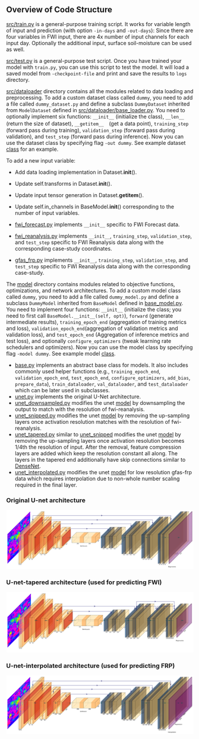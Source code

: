 ## Overview of Code Structure
[src/train.py](src/train.py) is a general-purpose training script. It works for variable length of input and prediction (with option `-in-days` and `-out-days`): Since there are four variables in FWI input, there are 4x number of input channels for each input day. Optionally the additional input, surface soil-moisture can be used as well.

[src/test.py](src/test.py) is a general-purpose test script. Once you have trained your model with `train.py`, you can use this script to test the model. It will load a saved model from `-checkpoint-file` and print and save the results to `logs` directory.


[src/dataloader](src/dataloader) directory contains all the modules related to data loading and preprocessing. To add a custom dataset class called `dummy`, you need to add a file called `dummy_dataset.py` and define a subclass `DummyDataset` inherited from `ModelDataset` defined in [src/dataloader/base_loader.py](src/dataloader/base_loader.py). You need to optionally implement six functions: `__init__` (initialize the class), `__len__` (return the size of dataset), `__getitem__`　(get a data point), `training_step` (forward pass during training), `validation_step` (forward pass during validation), and `test_step` (forward pass during inference). Now you can use the dataset class by specifying flag `-out dummy`. See example dataset [class](src/dataloader/fwi_reanalysis.py) for an example.

To add a new input variable:
* Add data loading implementation in Dataset.__init__().
* Update self.transforms in Dataset.__init__().
* Update input tensor generation in Dataset.__getitem__().
* Update self.in_channels in BaseModel.__init__() corresponding to the number of input variables.

* [fwi_forecast.py](src/dataloader/fwi_forecast.py) implements `__init__` specific to FWI Forecast data.
* [fwi_reanalysis.py](src/dataloader/fwi_reanalysis.py) implements `__init__`, `training_step`, `validation_step`, and `test_step` specific to FWI Reanalysis data along with the corresponding case-study coordinates.
* [gfas_frp.py](src/dataloader/gfas_frp.py) implements `__init__`, `training_step`, `validation_step`, and `test_step` specific to FWI Reanalysis data along with the corresponding case-study.

The [model](src/model) directory contains modules related to objective functions, optimizations, and network architectures. To add a custom model class called `dummy`, you need to add a file called `dummy_model.py` and define a subclass `DummyModel` inherited from `BaseModel` defined in [base_model.py](src/model/base_model.py). You need to implement four functions: `__init__` (initialize the class; you need to first call `BaseModel.__init__(self, opt)`), `forward` (generate intermediate results), `training_epoch_end` (aggregation of training metrics and loss), `validation_epoch_end`(aggregation of validation metrics and validation loss), and `test_epoch_end` (Aggregation of inference metrics and test loss), and optionally `configure_optimizers` (tweak learning rate schedulers and optimizers). Now you can use the model class by specifying flag `-model dummy`. See example model [class](src/model/unet.py).

* [base.py](src/model/base.py) implements an abstract base class for models. It also includes commonly used helper functions (e.g., `training_epoch_end`, `validation_epoch_end`, `test_epoch_end`, `configure_optimizers`, `add_bias`, `prepare_data`), `train_dataloader`, `val_dataloader`, and `test_dataloader` which can be later used in subclasses.
* [unet.py](src/model/unet.py) implements the original U-Net architecture.
* [unet_downsampled.py](src/model/unet_downsampled.py) modifies the unet [model](src/model/unet.py) by downsampling the output to match with the resolution of fwi-reanalysis.
* [unet_snipped.py](src/model/unet_snipped.py) modifies the unet [model](src/model/unet.py) by removing the up-sampling layers once activation resolution matches with the resolution of fwi-reanalysis.
* [unet_tapered.py](src/model/unet_tapered.py) similar to [unet_snipped](src/model/unet_snipped.py) modifies the unet [model](src/model/unet.py) by removing the up-sampling layers once activation resolution becomes 1/4th the resolution of input. After the removal, feature compression layers are added which keep the resolution constant all along. The layers in the tapered end additionally have skip connections similar to [DenseNet](https://arxiv.org/abs/1608.06993).
* [unet_interpolated.py](src/model/unet_interpolated.py) modifies the unet [model](src/model/unet.py) for low resolution gfas-frp data which requires interpolation due to non-whole number scaling required in the final layer.

### Original U-net architecture
![](./docs/source/_static/unet.svg)

### U-net-tapered architecture (used for predicting FWI)
![](./docs/source/_static/unet_tapered.svg)

### U-net-interpolated architecture (used for predicting FRP)
![](./docs/source/_static/unet_interpolated.svg)
